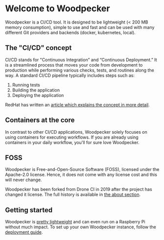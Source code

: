 # Welcome to Woodpecker

Woodpecker is a CI/CD tool. It is designed to be lightweight (< 200 MB memory consumption), simple to use and fast and can be used with many different Git providers and backends (docker, kubernetes, local).

## The "CI/CD" concept

CI/CD stands for "Continuous Integration” and “Continuous Deployment.”
It is a streamlined process that moves your code from development to production while performing various checks, tests, and routines along the way.
A standard CI/CD pipeline typically includes steps such as:

1. Running tests
2. Building the application
3. Deploying the application

RedHat has written an [article which explains the concept in more detail](https://www.redhat.com/en/topics/devops/what-is-ci-cd).

## Containers at the core

In contrast to other CI/CD applications, Woodpecker solely focuses on using containers for executing workflows.
If you are already using containers in your daily workflow, you'll for sure love Woodpecker.

## FOSS

Woodpecker is Free-and-Open-Source Software (FOSS), licensed under the Apache-2.0 license.
Hence, it does not come with any license cost and this will never change.

Woodpecker has been forked from Drone CI in 2019 after the project has changed it license.
The full history is available in [the about section](./50-about.md#history).

## Getting started

Woodpecker is [pretty lightweight](../30-administration/00-getting-started.md#hardware-requirements) and can even run on a Raspberry Pi without much impact.
To set up your own Woodpecker instance, follow the [deployment guide](../30-administration/00-getting-started.md).
